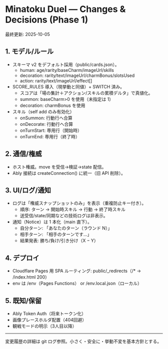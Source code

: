 # Minatoku Duel — Changes & Decisions (Phase 1)

最終更新: 2025-10-05

## 1. モデル/ルール
- スキーマ v2 をデフォルト採用（public/cards.json）。
  - human: age/rarity/baseCharm/imageUrl/skills
  - decoration: rarity/text/imageUrl/charmBonus/slotsUsed
  - action: rarity/text/imageUrl/effect[]
- SCORE_RULES 導入（現挙動と同値）+ SWITCH 済み。
  - スコアは「場の集計＋アクション/スキルの累積デルタ」で真値化。
  - summon: baseCharm>0 を使用（未指定は 1）
  - decoration: charmBonus を使用
- スキル（self add のみ有効化）
  - onSummon: 行動行へ合算
  - onDecorate: 行動行へ合算
  - onTurnStart: 専用行（開始時）
  - onTurnEnd: 専用行（終了時）

## 2. 通信/権威
- ホスト権威。move を受信→検証→state 配信。
- Ably 接続は createConnection() に統一（旧 API 削除）。

## 3. UI/ログ/通知
- ログは「権威スナップショットのみ」を表示（重複防止キー付き）。
  - 順序: ターン → 開始時スキル → 行動 → 終了時スキル
  - 送受信/state/同期などの技術ログは非表示。
- 通知（Notice）は 1 本化（main 直下）。
  - 自分ターン: 「あなたのターン（ラウンド N）」
  - 相手ターン: 「相手のターンです…」
  - 結果発表: 勝ち/負け/引き分け（X − Y）

## 4. デプロイ
- Cloudflare Pages 用 SPA ルーティング: public/_redirects（/* → /index.html 200）
- env は /env（Pages Functions） or /env.local.json（ローカル）

## 5. 既知/保留
- Ably Token Auth（将来トークン化）
- 画像プレースホルダ配置（404回避）
- 観戦モードの明示（3人目以降）

---

変更履歴の詳細は git ログ参照。小さく・安全に・挙動不変を基本方針とする。
